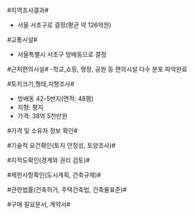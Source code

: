 #지역조사결과#
- 서울 서초구로 결정(평균 약 126억원)

#교통시설#
- 서울특별시 서초구 방배동으로 결정

#근처편의시설#
-학교,쇼핑, 행정, 공원 등 편의시설 다수 분포 파악완료

#토지크기,형태,지형조사#
- 방배동 42-5번지(면적: 48평)
- 지형: 평지
- 가격: 38억 5천만원

#가격 및 소유자 정보 확인#

#기술적 요건확인(토지 안정성, 토양조사)#

#지적도확인(경계와 권리 검토)#

#제한사항확인(도시계획, 건축규제)#

#관련법률(건축허가, 주택건축법, 건축물표준)#

#구매 필요문서, 계약서#
